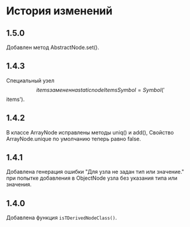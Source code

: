 
История изменений
=================

1.5.0
-----
Добавлен метод AbstractNode.set().

1.4.3
-----
Специальный узел $$items заменен на static nodeItemsSymbol = Symbol('$$items').

1.4.2
-----

В классе ArrayNode исправлены методы uniq() и add(), 
Cвойство ArrayNode.unique по умолчанию теперь равно false.

1.4.1
-----

Добавлена генерация ошибки "Для узла не задан тип или значение." 
при попытке добавления в ObjectNode узла без указания типа или значения.

1.4.0
-----

Добавлена функция `isTDerivedNodeClass()`.
